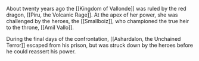 About twenty years ago the [[Kingdom of Vallonde]] was ruled by the red dragon, [[Piru, the Volcanic Rage]]. At the apex of her power, she was challenged by the heroes, the [[Smallboiz]], who championed the true heir to the throne, [[Amil Vallo]]. 

During the final days of the confrontation, [[Ashardalon, the Unchained Terror]] escaped from his prison, but was struck down by the heroes before he could reassert his power. 
